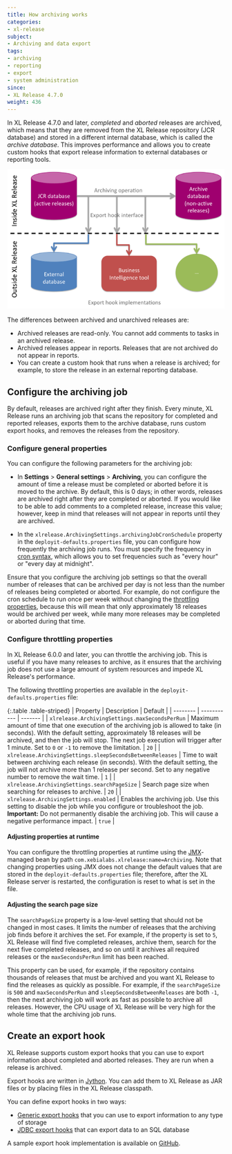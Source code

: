 ```yaml
---
title: How archiving works
categories:
- xl-release
subject:
- Archiving and data export
tags:
- archiving
- reporting
- export
- system administration
since:
- XL Release 4.7.0
weight: 436
---
```


In XL Release 4.7.0 and later, *completed* and *aborted* releases are archived, which means that they are removed from the XL Release repository (JCR database) and stored in a different internal database, which is called the *archive database*. This improves performance and allows you to create custom hooks that export release information to external databases or reporting tools.

![How archiving works](../images/diagram-databases-export-hooks.png)

The differences between archived and unarchived releases are:

* Archived releases are read-only. You cannot add comments to tasks in an archived release.
* Archived releases appear in reports. Releases that are not archived do not appear in reports.
* You can create a custom hook that runs when a release is archived; for example, to store the release in an external reporting database.

## Configure the archiving job

By default, releases are archived right after they finish. Every minute, XL Release runs an archiving job that scans the repository for completed and reported releases, exports them to the archive database, runs custom export hooks, and removes the releases from the repository.

### Configure general properties

You can configure the following parameters for the archiving job:

* In **Settings** > **General settings** > **Archiving**, you can configure the amount of time a release must be completed or aborted before it is moved to the archive. By default, this is 0 days; in other words, releases are archived right after they are completed or aborted. If you would like to be able to add comments to a completed release, increase this value; however, keep in mind that releases will not appear in reports until they are archived.

* In the `xlrelease.ArchivingSettings.archivingJobCronSchedule` property in the `deployit-defaults.properties` file, you can configure how frequently the archiving job runs. You must specify the frequency in [cron syntax](http://www.cronmaker.com), which allows you to set frequencies such as "every hour" or "every day at midnight".

Ensure that you configure the archiving job settings so that the overall number of releases that can be archived per day is not less than the number of releases being completed or aborted. For example, do not configure the cron schedule to run once per week without changing the [throttling properties](#configure-throttling-properties), because this will mean that only approximately 18 releases would be archived per week, while many more releases may be completed or aborted during that time.

### Configure throttling properties

In XL Release 6.0.0 and later, you can throttle the archiving job. This is useful if you have many releases to archive, as it ensures that the archiving job does not use a large amount of system resources and impede XL Release's performance.

The following throttling properties are available in the `deployit-defaults.properties` file:

{:.table .table-striped}
| Property | Description | Default |
| -------- | ----------- | ------- |
| `xlrelease.ArchivingSettings.maxSecondsPerRun` | Maximum amount of time that one execution of the archiving job is allowed to take (in seconds). With the default setting, approximately 18 releases will be archived, and then the job will stop. The next job execution will trigger after 1 minute. Set to `0` or `-1` to remove the limitation. | `20` |
| `xlrelease.ArchivingSettings.sleepSecondsBetweenReleases` | Time to wait between archiving each release (in seconds). With the default setting, the job will not archive more than 1 release per second. Set to any negative number to remove the wait time. | `1` |
| `xlrelease.ArchivingSettings.searchPageSize` | Search page size when searching for releases to archive. | `20` |
| `xlrelease.ArchivingSettings.enabled` | Enables the archiving job. Use this setting to disable the job while you configure or troubleshoot the job.<br />**Important:** Do not permanently disable the archiving job. This will cause a negative performance impact. | `true` |

#### Adjusting properties at runtime

You can configure the throttling properties at runtime using the [JMX](https://blogs.oracle.com/java-platform-group/entry/deep_monitoring_with_jmx)-managed bean by path `com.xebialabs.xlrelease:name=Archiving`. Note that changing properties using JMX does not change the default values that are stored in the `deployit-defaults.properties` file; therefore, after the XL Release server is restarted, the configuration is reset to what is set in the file.

#### Adjusting the search page size

The `searchPageSize` property is a low-level setting that should not be changed in most cases. It limits the number of releases that the archiving job finds before it archives the set. For example, if the property is set to `5`, XL Release will find five completed releases, archive them, search for the next five completed releases, and so on until it archives all required releases or the `maxSecondsPerRun` limit has been reached.

This property can be used, for example, if the repository contains thousands of releases that must be archived and you want XL Release to find the releases as quickly as possible. For example, if the `searchPageSize` is `500` and `maxSecondsPerRun` and `sleepSecondsBetweenReleases` are both `-1`, then the next archiving job will work as fast as possible to archive all releases. However, the CPU usage of XL Release will be very high for the whole time that the archiving job runs.

## Create an export hook

XL Release supports custom export hooks that you can use to export information about completed and aborted releases. They are run when a release is archived.

Export hooks are written in [Jython](http://www.jython.org/). You can add them to XL Release as JAR files or by placing files in the XL Release classpath.

You can define export hooks in two ways:

* [Generic export hooks](/xl-release/how-to/create-an-export-hook.html) that you can use to export information to any type of storage
* [JDBC export hooks](/xl-release/how-to/create-a-jdbc-export-hook.html) that can export data to an SQL database

A sample export hook implementation is available on [GitHub](https://github.com/xebialabs/xl-release-samples/tree/master/elastic-search-export-hook).
